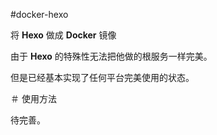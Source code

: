#docker-hexo

将 **Hexo** 做成 **Docker** 镜像

由于 **Hexo** 的特殊性无法把他做的根服务一样完美。

但是已经基本实现了任何平台完美使用的状态。

＃ 使用方法

待完善。
